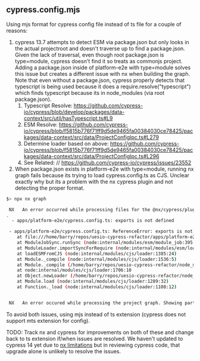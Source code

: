 ## cypress.config.mjs

Using mjs format for cypress config file instead of ts file for a couple of reasons:

1. cypress 13.7 attempts to detect ESM via package.json but only looks in the actual projectroot and doesn't traverse up to find a package.json. Given the lack of traversal, even though root package.json is type=module, cypress doesn't find it so treats as commonjs project. Adding a package.json inside of platform-e2e with type=module solves this issue but creates a different issue with nx when building the graph. Note that even without a package.json, cypress properly detects that typescript is being used because it does a require.resolve("typescript") which finds typescript because its in node_modules (via root package.json).
   1. Typescript Resolve: https://github.com/cypress-io/cypress/blob/develop/packages/data-context/src/util/hasTypescript.ts#L9
   2. ESM Resolve: https://github.com/cypress-io/cypress/blob/f5815b776f71ff9d5de9465fa00384030ce78425/packages/data-context/src/data/ProjectConfigIpc.ts#L279
   3. Determine loader based on above: https://github.com/cypress-io/cypress/blob/f5815b776f71ff9d5de9465fa00384030ce78425/packages/data-context/src/data/ProjectConfigIpc.ts#L296
   4. See Related: // https://github.com/cypress-io/cypress/issues/23552
2. When package.json exists in platform-e2e with type=module, running nx graph fails because its trying to load cypress.config.ts as CJS. Unclear exactly why but its a problem with the nx cypress plugin and not detecting the proper format.

```bash
$> npx nx graph

 NX   An error occurred while processing files for the @nx/cypress/plugin plugin (Defined at nx.json#plugins[1])
.
  - apps/platform-e2e/cypress.config.ts: exports is not defined

 - apps/platform-e2e/cypress.config.ts: ReferenceError: exports is not defined
    at file:///home/barry/repos/uesio-cypress-refactor/apps/platform-e2e/cypress.config.ts:2:23
    at ModuleJobSync.runSync (node:internal/modules/esm/module_job:395:35)
    at ModuleLoader.importSyncForRequire (node:internal/modules/esm/loader:360:47)
    at loadESMFromCJS (node:internal/modules/cjs/loader:1385:24)
    at Module._compile (node:internal/modules/cjs/loader:1536:5)
    at Module._compile (/home/barry/repos/uesio-cypress-refactor/node_modules/pirates/lib/index.js:117:24)
    at node:internal/modules/cjs/loader:1706:10
    at Object.newLoader (/home/barry/repos/uesio-cypress-refactor/node_modules/pirates/lib/index.js:121:7)
    at Module.load (node:internal/modules/cjs/loader:1289:32)
    at Function._load (node:internal/modules/cjs/loader:1108:12)


 NX   An error occured while processing the project graph. Showing partial graph.
```

To avoid both issues, using mjs instead of ts extension (cypress does not support mts extension for config).

TODO: Track nx and cypress for improvements on both of these and change back to ts extension if/when issues are resolved. We haven't updated to cypress 14 yet due to [nx limitations](../../README.md#npm-dependencies) but in reviewing cypress code, that upgrade alone is unlikely to resolve the issues.

